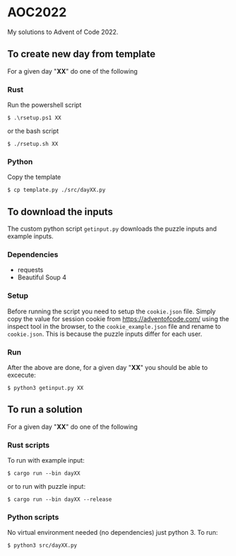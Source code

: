 # AOC2022
My solutions to Advent of Code 2022.

## To create new day from template
For a given day "**XX**" do one of the following

### Rust
Run the powershell script
```console
$ .\rsetup.ps1 XX
```
or the bash script
```console
$ ./rsetup.sh XX
```

### Python
Copy the template
```console
$ cp template.py ./src/dayXX.py
```

## To download the inputs
The custom python script `getinput.py` downloads the puzzle inputs
and example inputs. 

### Dependencies
* requests
* Beautiful Soup 4

### Setup

Before running the script you need to setup the `cookie.json` file. Simply copy the value for session cookie from https://adventofcode.com/ using the inspect tool in the browser, to the `cookie_example.json` file and rename to `cookie.json`. This is because the puzzle inputs differ for each user.

### Run
After the above are done, for a given day "**XX**" you should be able to excecute:

```console
$ python3 getinput.py XX
```

## To run a solution
For a given day "**XX**" do one of the following

### Rust scripts
To run with example input:

```console
$ cargo run --bin dayXX
```

or to run with puzzle input:

```console
$ cargo run --bin dayXX --release
```

### Python scripts
No virtual environment needed (no dependencies) just python 3. To run:
```console
$ python3 src/dayXX.py
```
